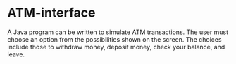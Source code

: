 # ATM-interface
A Java program can be written to simulate ATM transactions. The user must choose an option from the possibilities shown on the screen. The choices include those to withdraw money, deposit money, check your balance, and leave.

